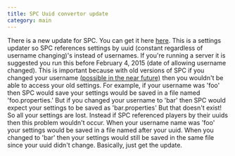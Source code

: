 ```yaml
---
title: SPC Uuid convertor update
category: main
---
```

There is a new update for SPC. You can get it here [here](/projects/spc.html). This is a settings updater so SPC references settings by uuid (constant regardless of username changing)'s instead of usernames. If you're running a server it is suggested you run this before February  4, 2015 (date of allowing username changed). This is important because with old versions of SPC if you changed your username [(possible in the near future)](https://mojang.com/2015/01/announcing-minecraft-name-changes/) then you wouldn't be able to access your old settings. For example, if your username was 'foo' then SPC would save your settings would be saved in a file named 'foo.properties.' But if you changed your username to 'bar' then SPC would expect your settings to be saved as 'bar.properties' But that doesn't exist! So all your settings are lost. Instead if SPC referenced players by their uuids then this problem wouldn't occur. When your username name was 'foo' your settings would be saved in a file named after your uuid. When you changed to 'bar' then your settings would still be saved in the same file since your uuid didn't change. Basically, just get the update.